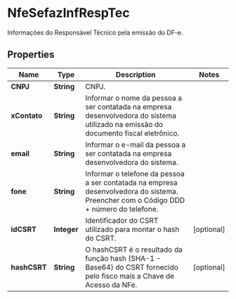 

# NfeSefazInfRespTec

Informações do Responsável Técnico pela emissão do DF-e.

## Properties

| Name | Type | Description | Notes |
|------------ | ------------- | ------------- | -------------|
|**CNPJ** | **String** | CNPJ. |  |
|**xContato** | **String** | Informar o nome da pessoa a ser contatada na empresa desenvolvedora do sistema utilizado na emissão do documento fiscal eletrônico. |  |
|**email** | **String** | Informar o e-mail da pessoa a ser contatada na empresa desenvolvedora do sistema. |  |
|**fone** | **String** | Informar o telefone da pessoa a ser contatada na empresa desenvolvedora do sistema. Preencher com o Código DDD + número do telefone. |  |
|**idCSRT** | **Integer** | Identificador do CSRT utilizado para montar o hash do CSRT. |  [optional] |
|**hashCSRT** | **String** | O hashCSRT é o resultado da função hash (SHA-1 - Base64) do CSRT fornecido pelo fisco mais a Chave de Acesso da NFe. |  [optional] |



